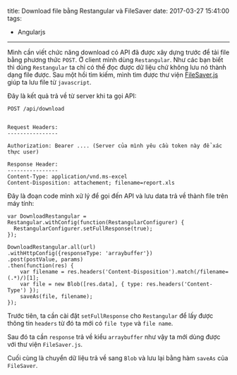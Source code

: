 title: Download file bằng Restangular và FileSaver
date: 2017-03-27 15:41:00
tags:
  - Angularjs
---

Mình cần viết chức năng download có API đã được xây dựng trước để tải file bằng phương thức `POST`. Ở client mình dùng `Restangular`. Như các bạn biết thì dùng `Restangular` ta chỉ có thể đọc được dữ liệu chứ không lưu nó thành dạng file được. Sau một hồi tìm kiếm, mình tìm được thư viện [FileSaver.js](https://github.com/eligrey/FileSaver.js/) giúp ta lưu file từ `javascript`.

Đây là kết quả trả về từ server khi ta gọi API:

```
POST /api/download


Request Headers:
----------------

Authorization: Bearer .... (Server của mình yêu cầu token này để xác thực user)

Response Header:
----------------
Content-Type: application/vnd.ms-excel
Content-Disposition: attachement; filename=report.xls
```

Đây là đoạn code mình xử lý để gọi đến API và lưu data trả về thành file trên máy tính:


```
var DownloadRestangular = Restangular.withConfig(function(RestangularConfigurer) {
  RestangularConfigurer.setFullResponse(true);
});

DownloadRestangular.all(url)
.withHttpConfig({responseType: 'arraybuffer'})
.post(postValue, params)
.then(function(res) {
    var filename = res.headers('Content-Disposition').match(/filename=(.*)/)[1];
    var file = new Blob([res.data], { type: res.headers('Content-Type') });
    saveAs(file, filename);
});
```

Trước tiên, ta cần cài đặt `setFullResponse` cho `Restangular` để lấy được thông tin `headers` từ đó ta mới có `file type` và `file name`. 

Sau đó ta cần `response` trả về kiểu `arraybuffer` như vậy ta mới dùng được với thư viện `FileSaver.js`.

Cuối cùng là chuyển dữ liệu trả về sang `Blob` và lưu lại bằng hàm `saveAs` của `FileSaver`.


